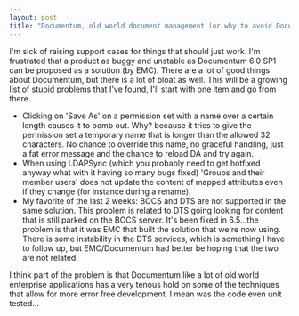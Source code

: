 ```yaml
---
layout: post
title: "Documentum, old world document management (or why to avoid Documentum 6.0SP1)"
---
```


I'm sick of raising support cases for things that should just work. I'm frustrated that a product as buggy and unstable as Documentum 6.0 SP1 can be proposed as a solution (by EMC). There are a lot of good things about Documentum, but there is a lot of bloat as well. This will be a growing list of stupid problems that I've found, I'll start with one item and go from there.
<!--more-->
<ul>
  <li>Clicking on 'Save As' on a permission set with a name over a certain length causes it to bomb out. Why? because it tries to give the permission set a temporary name that is longer than the allowed 32 characters. No chance to override this name, no graceful handling, just a fat error message and the chance to reload DA and try again.</li>
  <li>When using LDAPSync (which you probably need to get hotfixed anyway what with it having so many bugs fixed) 'Groups and their member users' does not update the content of mapped attributes even if they change (for instance during a rename).</li>
  <li>My favorite of the last 2 weeks: BOCS and DTS are not supported in the same solution. This problem is related to DTS going looking for content that is still parked on the BOCS server. It's been fixed in 6.5...the problem is that it was EMC that built the solution that we're now using. There is some instability in the DTS services, which is something I have to follow up, but EMC/Documentum had better be hoping that the two are not related.</li>
</ul>
I think part of the problem is that Documentum like a lot of old world enterprise applications has a very tenous hold on some of the techniques that allow for more error free development. I mean was the code even unit tested...
